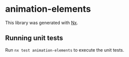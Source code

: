 # animation-elements

This library was generated with [Nx](https://nx.dev).

## Running unit tests

Run `nx test animation-elements` to execute the unit tests.
